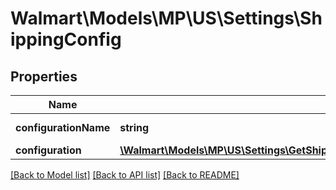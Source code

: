# Walmart\Models\MP\US\Settings\ShippingConfig

## Properties

Name | Type | Description | Notes
------------ | ------------- | ------------- | -------------
**configurationName** | **string** | Name of the configuration | [optional]
**configuration** | [**\Walmart\Models\MP\US\Settings\GetShippingConfigurations200ResponseConfigurationsInnerAnyOfConfiguration**](GetShippingConfigurations200ResponseConfigurationsInnerAnyOfConfiguration.md) |  | [optional]


[[Back to Model list]](./) [[Back to API list]](../../../../../README.md#supported-apis) [[Back to README]](../../../../../README.md)
